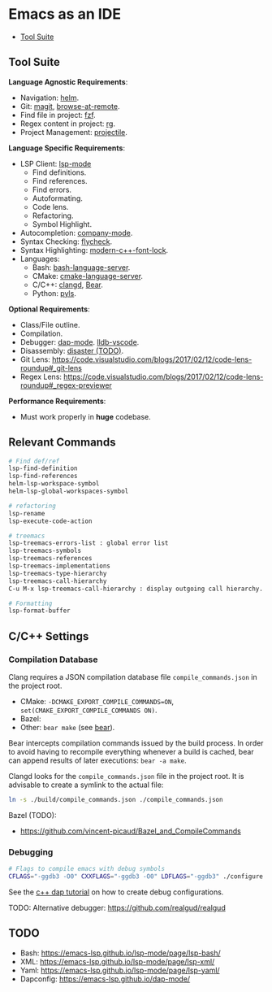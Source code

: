 # Emacs as an IDE

- [Tool Suite](#tool-suite)

## Tool Suite

**Language Agnostic Requirements**:
- Navigation: [helm](https://github.com/emacs-helm/helm).
- Git: [magit](https://magit.vc/), [browse-at-remote](https://github.com/rmuslimov/browse-at-remote).
- Find file in project: [fzf](https://github.com/bling/fzf.el).
- Regex content in project: [rg](https://github.com/dajva/rg.el).
- Project Management: [projectile](https://github.com/bbatsov/projectile).

**Language Specific Requirements**:
- LSP Client: [lsp-mode](https://github.com/emacs-lsp/lsp-mode)
  - Find definitions.
  - Find references.
  - Find errors.
  - Autoformating.
  - Code lens.
  - Refactoring.
  - Symbol Highlight.
- Autocompletion: [company-mode](https://github.com/company-mode/company-mode).
- Syntax Checking: [flycheck](https://github.com/flycheck/flycheck).
- Syntax Highlighting: [modern-c++-font-lock](https://github.com/ludwigpacifici/modern-cpp-font-lock).
- Languages:
  - Bash: [bash-language-server](https://github.com/bash-lsp/bash-language-server).
  - CMake: [cmake-language-server](https://github.com/regen100/cmake-language-server).
  - C/C++: [clangd](https://github.com/clangd/clangd), [Bear](https://github.com/rizsotto/Bear).
  - Python: [pyls](https://github.com/palantir/python-language-server).

**Optional Requirements**:
- Class/File outline.
- Compilation.
- Debugger: [dap-mode](https://emacs-lsp.github.io/dap-mode/). [lldb-vscode](https://github.com/llvm/llvm-project/tree/master/lldb/tools/lldb-vscode).
- Disassembly: [disaster (TODO)](https://github.com/jart/disaster).
- Git Lens: https://code.visualstudio.com/blogs/2017/02/12/code-lens-roundup#_git-lens
- Regex Lens: https://code.visualstudio.com/blogs/2017/02/12/code-lens-roundup#_regex-previewer

**Performance Requirements**:
- Must work properly in **huge** codebase.


## Relevant Commands

```bash
# Find def/ref
lsp-find-definition
lsp-find-references
helm-lsp-workspace-symbol
helm-lsp-global-workspaces-symbol

# refactoring
lsp-rename
lsp-execute-code-action

# treemacs
lsp-treemacs-errors-list : global error list
lsp-treemacs-symbols
lsp-treemacs-references
lsp-treemacs-implementations
lsp-treemacs-type-hierarchy
lsp-treemacs-call-hierarchy
C-u M-x lsp-treemacs-call-hierarchy : display outgoing call hierarchy.

# Formatting
lsp-format-buffer

```

## C/C++ Settings

### Compilation Database

Clang requires a JSON compilation database file `compile_commands.json` in the project root.
- CMake: `-DCMAKE_EXPORT_COMPILE_COMMANDS=ON`, `set(CMAKE_EXPORT_COMPILE_COMMANDS ON)`.
- Bazel:
- Other: `bear make` (see [bear](https://github.com/rizsotto/Bear)).

Bear intercepts compilation commands issued by the build process. In order to avoid having to recompile everything whenever a build is cached, bear can append results of later executions: `bear -a make`.

Clangd looks for the `compile_commands.json` file in the project root. It is advisable to create a symlink to the actual file:
```bash
ln -s ./build/compile_commands.json ./compile_commands.json
```

Bazel (TODO):
- https://github.com/vincent-picaud/Bazel_and_CompileCommands

### Debugging

```bash
# Flags to compile emacs with debug symbols
CFLAGS="-ggdb3 -O0" CXXFLAGS="-ggdb3 -O0" LDFLAGS="-ggdb3" ./configure
```

See the [c++ dap tutorial](https://emacs-lsp.github.io/lsp-mode/tutorials/CPP-guide/#debugging) on how to create debug configurations.


TODO: Alternative debugger: https://github.com/realgud/realgud


## TODO

- Bash: https://emacs-lsp.github.io/lsp-mode/page/lsp-bash/
- XML: https://emacs-lsp.github.io/lsp-mode/page/lsp-xml/
- Yaml: https://emacs-lsp.github.io/lsp-mode/page/lsp-yaml/
- Dapconfig: https://emacs-lsp.github.io/dap-mode/
